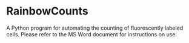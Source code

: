 # RainbowCounts
A Python program for automating the counting of fluorescently labeled cells.
Please refer to the MS Word document for instructions on use.
